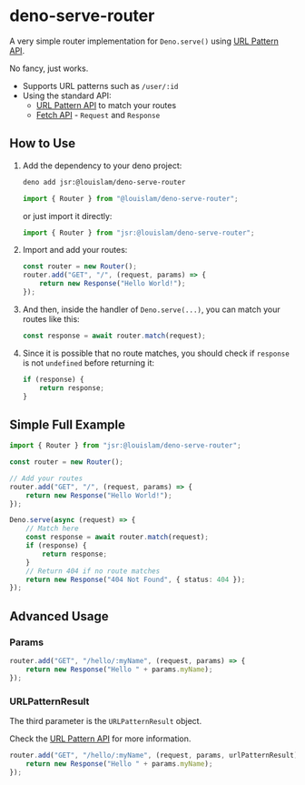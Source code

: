 # deno-serve-router

A very simple router implementation for `Deno.serve()` using [URL Pattern API](https://developer.mozilla.org/en-US/docs/Web/API/URLPattern).

No fancy, just works.

- Supports URL patterns such as `/user/:id`
- Using the standard API:
  - [URL Pattern API](https://developer.mozilla.org/en-US/docs/Web/API/URLPattern) to match your routes
  - [Fetch API](https://developer.mozilla.org/en-US/docs/Web/API/Fetch_API) - `Request` and `Response`

## How to Use

1. Add the dependency to your deno project:

    ```bash
    deno add jsr:@louislam/deno-serve-router
    ```

    ```typescript
    import { Router } from "@louislam/deno-serve-router";
    ```

    or just import it directly:

    ```typescript
    import { Router } from "jsr:@louislam/deno-serve-router";
    ```

1. Import and add your routes:

    ```typescript
    const router = new Router();
    router.add("GET", "/", (request, params) => {
        return new Response("Hello World!");
    });
    ```

1. And then, inside the handler of `Deno.serve(...)`, you can match your routes like this:

    ```typescript
    const response = await router.match(request);
    ```

1. Since it is possible that no route matches, you should check if `response` is not `undefined` before returning it:

    ```typescript
    if (response) {
        return response;
    }
    ```

## Simple Full Example

```typescript
import { Router } from "jsr:@louislam/deno-serve-router";

const router = new Router();

// Add your routes
router.add("GET", "/", (request, params) => {
    return new Response("Hello World!");
});

Deno.serve(async (request) => {
    // Match here
    const response = await router.match(request);
    if (response) {
        return response;
    }
    // Return 404 if no route matches
    return new Response("404 Not Found", { status: 404 });
});
```

## Advanced Usage

### Params

```typescript
router.add("GET", "/hello/:myName", (request, params) => {
    return new Response("Hello " + params.myName);
});
```

### URLPatternResult

The third parameter is the `URLPatternResult` object.

Check the [URL Pattern API](https://developer.mozilla.org/en-US/docs/Web/API/URLPattern) for more information.

```typescript
router.add("GET", "/hello/:myName", (request, params, urlPatternResult) => {
    return new Response("Hello " + params.myName);
});
```
